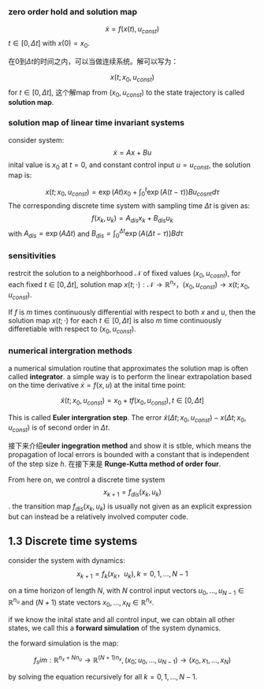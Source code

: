 ### zero order hold and solution map

$$\dot{x} = f(x(t) , u_{const}) $$
$t\in [0, \Delta t]$ with $x(0) = x_0$.

在0到$\Delta t$的时间之内，可以当做连续系统。解可以写为：

$$x(t; x_0, u_{const})$$
for $t\in [0, \Delta t]$, 这个解map from $(x_0, u_{const})$ to the state trajectory is called **solution map**.

### solution map of linear time invariant systems

consider system:
$$\dot{x} = Ax + Bu$$
inital value is $x_0$ at $t = 0$, and constant control input $u = u_{const}$, the solution map is:

$$x(t; x_0, u_{const}) = \exp(At)x_0 + \int_0^{t}\exp(A(t - \tau))Bu_{cosnt}d\tau$$
The corresponding discrete time system with sampling time $\Delta t$ is given as:
$$f(x_k, u_k) = A_{dis}x_k + B_{dis}u_k$$
with  $A_{dis} = \exp(A\Delta t)$ and $B_{dis} = \int_0^{\Delta t} \exp(A(\Delta t - \tau))Bd\tau$

### sensitivities
restrcit the solution to a neighborhood $\mathcal{N}$ of fixed values $(x_0, u_{cosnt})$, for each fixed $t\in[0, \Delta t]$, solution map $x(t;\cdot):\mathcal{N}\to \mathbb{R}^{n_x}， (x_0, u_{const}) \to x(t;x_0, u_{const})$.

If $f$ is $m$ times continuously differential with respect to both $x$ and $u$, then the solution map $x(t;\cdot)$ for each $t\in [0,\Delta t]$ is also $m$ time continuously differetiable with respect to $(x_0, u_{const})$.


### numerical intergration methods
a numerical simulation routine that approximates the solution map is often called **integrator**. a simple way is to perform the linear extrapolation based on the time derivative $\dot{x} = f(x, u)$ at the inital time point:

$$\tilde{x}(t;x_0, u_{const}) = x_0 + t f(x_0, u_{const}), t\in [0, \Delta t]$$

This is called **Euler intergration step**. The error $\tilde {x}(\Delta t; x_0, u_{const}) - x(\Delta t; x_0, u_{const})$ is of second order in $\Delta t$. 

接下来介绍**euler ingegration method** and show it is stble, which means the propagation of local errors is bounded with a constant that is independent of the step size $h$. 
在接下来是 **Runge-Kutta method of order four**.

From here on, we control a discrete time system
$$x_{k + 1} = f_{dis}(x_k, u_k)$$.
the transition map $f_{dis}(x_k, u_k)$ is usually not given as an explicit expression but can instead be a relatively involved computer code.

## 1.3 Discrete time systems
consider the system with dynamics:
$$x_{k + 1} = f_k(x_k， u_k), k = 0, 1, \ldots, N - 1$$

on a time horizon of length $N$, with $N$ control input vectors $u_0, \ldots, u_{N-1}\in\mathbb{R}^{n_u}$ and ($N + 1$) state vectors $x_0, \ldots, x_N\in \mathbb{R}^{n_x}$.

if we know the inital state and all control input, we can obtain all other states, we call this a **forward simulation** of the system dynamics.

the forward simulation is the map:

$$f_sim: \mathbb{R}^{n_x + Nn_u} \to \mathbb{R}^{(N+ 1)n_x}, (x_0; u_0,\ldots, u_{N-1})\to (x_0,x_1,\ldots, x_N)$$

by solving the equation recursively for all $k = 0, 1, \ldots, N - 1$.

